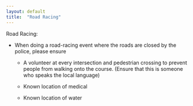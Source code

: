 ```yaml
---
layout: default
title:  "Road Racing"
---
```


Road Racing:

* When doing a road-racing event where the roads are closed by the police, please ensure

    * A volunteer at every intersection and pedestrian crossing to prevent people from walking onto the course. (Ensure that this is someone who speaks the local language)

    * Known location of medical

    * Known location of water
